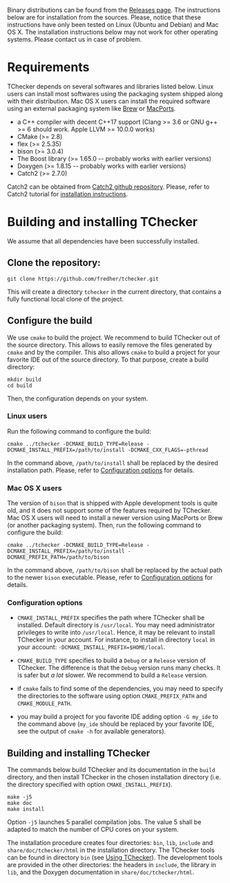 Binary distributions can be found from the [Releases page](https://github.com/fredher/tchecker/releases). The instructions below are for installation from the sources. Please, notice that these instructions have only been tested on Linux (Ubuntu and Debian) and Mac OS X. The installation instructions below may not work for other operating systems. Please contact us in case of problem.

# Requirements

TChecker depends on several softwares and libraries listed below. Linux users can install most softwares using the packaging system shipped along with their distribution. Mac OS X users can install the required software using an external packaging system like [Brew](https://brew.sh/) or [MacPorts](https://www.macports.org/).

* a C++ compiler with decent C++17 support (Clang >= 3.6 or GNU g++ >= 6
should work. Apple LLVM >= 10.0.0 works)
* CMake (>= 2.8)
* flex (>= 2.5.35)
* bison (>= 3.0.4)
* The Boost library (>= 1.65.0 -- probably works with earlier versions)
* Doxygen (>= 1.8.15 -- probably works with earlier versions)
* Catch2 (>= 2.7.0)

Catch2 can be obtained from [Catch2 github repository](https://github.com/catchorg/Catch2). Please, refer to Catch2 tutorial for [installation instructions](https://github.com/catchorg/Catch2/blob/master/docs/cmake-integration.md#installing-catch2-from-git-repository).

# Building and installing TChecker

We assume that all dependencies have been successfully installed.

## Clone the repository:

```
git clone https://github.com/fredher/tchecker.git
```
This will create a directory `tchecker` in the current directory, that contains a fully functional local clone of the project.

## Configure the build

We use `cmake` to build the project. We recommend to build TChecker out of the source directory. This allows to easily remove the files generated by `cmake` and by the compiler. This also allows `cmake` to build a project for your favorite IDE out of the source directory. To that purpose, create a build directory:

```
mkdir build
cd build
```

Then, the configuration depends on your system.

### Linux users

Run the following command to configure the build:

```
cmake ../tchecker -DCMAKE_BUILD_TYPE=Release -DCMAKE_INSTALL_PREFIX=/path/to/install -DCMAKE_CXX_FLAGS=-pthread
```

In the command above, `/path/to/install` shall be replaced by the desired installation path. Please, refer to [Configuration options](https://github.com/fredher/tchecker/wiki/Installation-of-TChecker/_edit#configuration-options) for details.

### Mac OS X users

The version of `bison` that is shipped with Apple development tools is quite old, and it does not support some of the features required by TChecker. Mac OS X users will need to install a newer version using MacPorts or Brew (or another packaging system). Then, run the following command to configure the build:

```
cmake ../tchecker -DCMAKE_BUILD_TYPE=Release -DCMAKE_INSTALL_PREFIX=/path/to/install -DCMAKE_PREFIX_PATH=/path/to/bison
```

In the command above, `/path/to/bison` shall be replaced by the actual path to the newer `bison` executable. Please, refer to [Configuration options](https://github.com/fredher/tchecker/wiki/Installation-of-TChecker/_edit#configuration-options) for details.

### Configuration options

- `CMAKE_INSTALL_PREFIX` specifies the path where TChecker shall be installed. Default directory is `/usr/local`. You may need administrator privileges to write into `/usr/local`. Hence, it may be relevant to install TChecker in your account. For instance, to install in directory `local` in your account: `-DCMAKE_INSTALL_PREFIX=$HOME/local`.

- `CMAKE_BUILD_TYPE` specifies to build a `Debug` or a `Release` version of TChecker. The difference is that the `Debug` version runs many checks. It is safer but *a lot* slower. We recommend to build a `Release` version.

- if `cmake` fails to find some of the dependencies, you may need to specify the directories to the software using option `CMAKE_PREFIX_PATH` and `CMAKE_MODULE_PATH`.

- you may build a project for you favorite IDE adding option `-G my_ide` to the command above (`my_ide` should be replaced by your favorite IDE, see the output of `cmake -h` for available generators).

## Building and installing TChecker

The commands below build TChecker and its documentation in the `build` directory, and then install TChecker in the chosen installation directory (i.e. the directory specified with option `CMAKE_INSTALL_PREFIX`).

```
make -j5
make doc
make install
```

Option `-j5` launches 5 parallel compilation jobs. The value 5 shall be adapted to match the number of CPU cores on your system.

The installation procedure creates four directories: `bin`, `lib`, `include` and `share/doc/tchecker/html` in the installation directory. The TChecker tools can be found in directory `bin` (see [Using TChecker](https://github.com/fredher/tchecker/wiki/Using-TChecker)). The development tools are provided in the other directories: the headers in `include`, the library in `lib`, and the Doxygen documentation in `share/doc/tchecker/html`.
